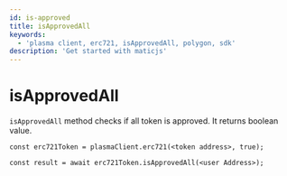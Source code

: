 ```yaml
---
id: is-approved
title: isApprovedAll
keywords:
  - 'plasma client, erc721, isApprovedAll, polygon, sdk'
description: 'Get started with maticjs'
---
```


# isApprovedAll

`isApprovedAll` method checks if all token is approved. It returns boolean value.

```
const erc721Token = plasmaClient.erc721(<token address>, true);

const result = await erc721Token.isApprovedAll(<user Address>);

```
